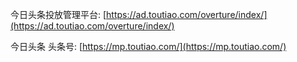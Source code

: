 

今日头条投放管理平台: [https://ad.toutiao.com/overture/index/](https://ad.toutiao.com/overture/index/)

今日头条 头条号: [https://mp.toutiao.com/](https://mp.toutiao.com/)

